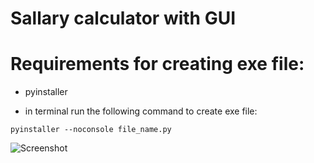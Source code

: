 # Sallary calculator with GUI

# Requirements for creating exe file:

- pyinstaller

- in terminal run the following command to create exe file:

```
pyinstaller --noconsole file_name.py
```
![Screenshot](https://github.com/PopFlaviuCiprian/sallary_calculator/assets/117381350/755c7d2d-f5f4-435c-8e27-b73162aa96c8)

